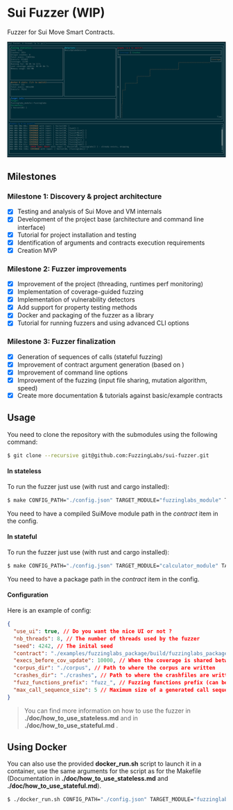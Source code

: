 # Sui Fuzzer (WIP)

Fuzzer for Sui Move Smart Contracts.

![screenshot](./doc/imgs/screenshot1.png)

## Milestones

### Milestone 1: Discovery & project architecture
- [x] Testing and analysis of Sui Move and VM internals 
- [x] Development of the project base (architecture and command line interface)
- [x] Tutorial for project installation and testing
- [x] Identification of arguments and contracts execution requirements
- [x] Creation MVP

### Milestone 2: Fuzzer improvements
- [x] Improvement of the project (threading, runtimes perf monitoring)
- [x] Implementation of coverage-guided fuzzing
- [x] Implementation of vulnerability detectors
- [x] Add support for property testing methods
- [x] Docker and packaging of the fuzzer as a library
- [x] Tutorial for running fuzzers and using advanced CLI options

### Milestone 3: Fuzzer finalization
- [x] Generation of sequences of calls (stateful fuzzing)
- [x] Improvement of contract argument generation (based on )
- [x] Improvement of command line options
- [x] Improvement of the fuzzing (input file sharing, mutation algorithm, speed)
- [x] Create more documentation & tutorials against basic/example contracts

## Usage

You need to clone the repository with the submodules using the following command:

```bash
$ git clone --recursive git@github.com:FuzzingLabs/sui-fuzzer.git
```
#### In stateless

To run the fuzzer just use (with rust and cargo installed):

```bash
$ make CONFIG_PATH="./config.json" TARGET_MODULE="fuzzinglabs_module" TARGET_FUNCTION="fuzzinglabs"
```

You need to have a compiled SuiMove module path in the *contract* item in the config.

#### In stateful


To run the fuzzer just use (with rust and cargo installed):

```bash
$ make CONFIG_PATH="./config.json" TARGET_MODULE="calculator_module" TARGET_FUNCTIONS="add,sub"
```

You need to have a package path in the *contract* item in the config.

#### Configuration

Here is an example of config:

```json
{
  "use_ui": true, // Do you want the nice UI or not ?
  "nb_threads": 8, // The number of threads used by the fuzzer
  "seed": 4242, // The inital seed
  "contract": "./examples/fuzzinglabs_package/build/fuzzinglabs_package/bytecode_modules/fuzzinglabs_module.mv", // The path to the compiled module / package
  "execs_before_cov_update": 10000, // When the coverage is shared between the threads (don't modify if you don't know why)
  "corpus_dir": "./corpus", // Path to where the corpus are written
  "crashes_dir": "./crashes", // Path to where the crashfiles are written
  "fuzz_functions_prefix": "fuzz_", // Fuzzing functions prefix (can be listed by the fuzzer)
  "max_call_sequence_size": 5 // Maximum size of a generated call sequence (only for stateful fuzzing)
}
```

> You can find more information on how to use the fuzzer in **./doc/how_to_use_stateless.md** and in **./doc/how_to_use_stateful.md** .

## Using Docker

You can also use the provided **docker_run.sh** script to launch it in a container, use the same arguments for the script as for the Makefile (Documentation in **./doc/how_to_use_stateless.md** and **./doc/how_to_use_stateful.md**).

```bash
$ ./docker_run.sh CONFIG_PATH="./config.json" TARGET_MODULE="fuzzinglabs_module" TARGET_FUNCTION="fuzzinglabs"
```
